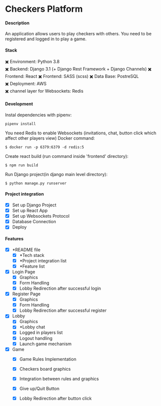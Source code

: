 # Checkers Platform

#### Description
An application allows users to play checkers with others. You need to be registered and logged in to play a game.


#### Stack
  
    
:heavy_multiplication_x: Environment: Python 3.8  
:heavy_multiplication_x: Backend: Django 3.1 (+ Django Rest Framework + Django Channels)
:heavy_multiplication_x: Frontend: React
:heavy_multiplication_x: Frontend: SASS (scss)
:heavy_multiplication_x: Data Base: PostreSQL  
:heavy_multiplication_x: Deployment: AWS  
:heavy_multiplication_x: channel layer for Websockets: Redis

#### Development

Instal dependencies with pipenv:
```
pipenv install
```

You need Redis to enable Websockets (invitations, chat, button click which affect other players view)
Docker command:
```
$ docker run -p 6379:6379 -d redis:5
```

Create react build (run command inside 'frontend' directory):
```
$ npm run build
```

Run Django project(in django main level directory):
```
$ python manage.py runserver
```

#### Project integration
- [X] Set up Django Project
- [X] Set up React App
- [X] Set up Websockets Protocol
- [X] Database Connection
- [X] Deploy

#### Features
- [X] *README file
    - [X] *Tech stack
    - [X] *Project integration list
    - [X] *Feature list  
- [X] Login Page
   - [X] Graphics
   - [X] Form Handling
   - [X] Lobby Redirection after successful login
- [X] Register Page
   - [X] Graphics
   - [X] Form Handling
   - [X] Lobby Redirection after successful register
- [X] Lobby
   - [X] Graphics
   - [X] *Lobby chat
   - [X] Logged in players list
   - [X] Logout handling
   - [X] Launch game mechanism
- [X] Game
    - [X] Game Rules Implementation
    - [X] Checkers board graphics
    - [X] Integration between rules and graphics
    - [X] Give up/Quit Button
    - [X] Lobby Redirection after button click

